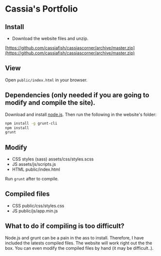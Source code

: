 # Cassia's Portfolio 

## Install 
- Download the website files and unzip.

[https://github.com/cassiafish/cassiascorner/archive/master.zip](https://github.com/cassiafish/cassiascorner/archive/master.zip)

## View
Open ```public/index.html``` in your browser.

## Dependencies (only needed if you are going to modify and compile the site).
Download and install [node.js](https://nodejs.org/en/download/current/).
Then run the following in the website's folder:
```bash
npm install -g grunt-cli
npm install
grunt
```

## Modify
- CSS styles (sass) assets/css/styles.scss
- JS assets/js/scripts.js
- HTML public/index.html

Run ```grunt``` after to compile.

## Compiled files
- CSS public/css/styles.css
- JS public/js/app.min.js

## What to do if compiling is too difficult?
Node.js and grunt can be a pain in the ass to install. Therefore, I have included the latests compiled files. 
The website will work right out the the box. You can even modify the compiled files by hand (it may be difficult..).
